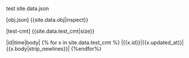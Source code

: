 

test site.data.json

[obj.json]
{{site.data.obj|inspect}}

[test-cmt]
{{site.data.test_cmt|size}}

|id|time|body|
{% for x in site.data.test_cmt %}
|{{x.id}}|{{x.updated_at}}|{{x.body|strip_newlines}}|
{%endfor%}
